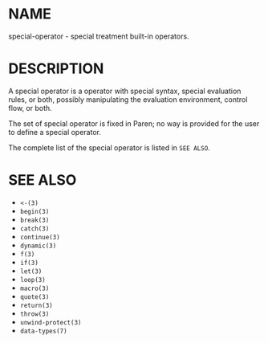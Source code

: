 # NAME
special-operator - special treatment built-in operators.

# DESCRIPTION
A special operator is a operator with special syntax, special evaluation rules, or both, possibly manipulating the evaluation environment, control flow, or both.

The set of special operator is fixed in Paren; no way is provided for the user to define a special operator.

The complete list of the special operator is listed in `SEE ALSO`.

# SEE ALSO
- `<-(3)`
- `begin(3)`
- `break(3)`
- `catch(3)`
- `continue(3)`
- `dynamic(3)`
- `f(3)`
- `if(3)`
- `let(3)`
- `loop(3)`
- `macro(3)`
- `quote(3)`
- `return(3)`
- `throw(3)`
- `unwind-protect(3)`
- `data-types(7)`
